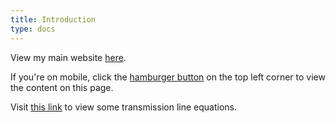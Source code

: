 ```yaml
---
title: Introduction
type: docs
---
```


View my main website [here](https://filfilflavor.github.io).

If you're on mobile, click the [hamburger button](https://en.wikipedia.org/wiki/Hamburger_button) on the top left corner to view the content on this page.

Visit [this link](docs/transmission-lines/) to view some transmission line equations.